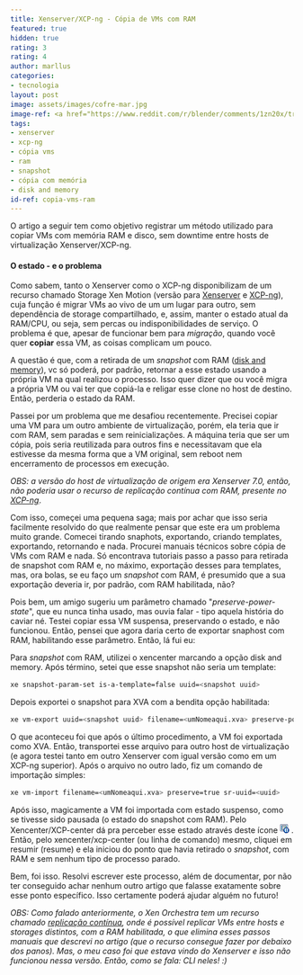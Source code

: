 ```yaml
---
title: Xenserver/XCP-ng - Cópia de VMs com RAM
featured: true
hidden: true
rating: 3
rating: 4
author: marllus
categories:
- tecnologia
layout: post
image: assets/images/cofre-mar.jpg
image-ref: <a href="https://www.reddit.com/r/blender/comments/1zn20x/treasure_chest_floating_in_the_ocean_it_turned/">Treasure chest floating in the ocean</a>
tags:
- xenserver
- xcp-ng
- cópia vms
- ram
- snapshot
- cópia com memória
- disk and memory
id-ref: copia-vms-ram
---
```


O artigo a seguir tem como objetivo registrar um método utilizado para copiar VMs com memória RAM e disco, sem downtime entre hosts de virtualização Xenserver/XCP-ng.

#### O estado - e o problema

Como sabem, tanto o Xenserver como o XCP-ng disponibilizam de um recurso chamado Storage Xen Motion (versão para [Xenserver](https://docs.citrix.com/en-us/xenserver/7-1/vms/migrate.html) e [XCP-ng](https://xcp-ng.org/docs/updates.html#xcp-ng-7-5-7-6-and-live-migrations)), cuja função é migrar VMs ao vivo de um um lugar para outro, sem dependência de storage compartilhado, e, assim, manter o estado atual da RAM/CPU, ou seja, sem percas ou indisponibilidades de serviço. O problema é que, apesar de funcionar bem para *migração*, quando você quer **copiar** essa VM, as coisas complicam um pouco.

A questão é que, com a retirada de um *snapshot* com RAM ([disk and memory](https://docs.citrix.com/en-us/xencenter/7-1/vms-snapshots-about.html)), vc só poderá, por padrão, retornar a esse estado usando a própria VM na qual realizou o processo. Isso quer dizer que ou você migra a própria VM ou vai ter que copiá-la e religar esse clone no host de destino. Então, perderia o estado da RAM.

Passei por um problema que me desafiou recentemente. Precisei copiar uma VM para um outro ambiente de virtualização, porém, ela teria que ir com RAM, sem paradas e sem reinicializações. A máquina teria que ser um cópia, pois seria reutilizada para outros fins e necessitavam que ela estivesse da mesma forma que a VM original, sem reboot nem encerramento de processos em execução.

*OBS: a versão do host de virtualização de origem era Xenserver 7.0, então, não poderia usar o recurso de replicação contínua com RAM, presente no [XCP-ng](https://xen-orchestra.com/blog/devblog-6-backup-ram/)*.

Com isso, começei uma pequena saga; mais por achar que isso seria facilmente resolvido do que realmente pensar que este era um problema muito grande. Comecei tirando snaphots, exportando, criando templates, exportando, retornando e nada. Procurei manuais técnicos sobre cópia de VMs com RAM e nada. Só encontrava tutoriais passo a passo para retirada de snapshot com RAM e, no máximo, exportação desses para templates, mas, ora bolas, se eu faço um *snapshot* com RAM, é presumido que a sua exportação deveria ir, por padrão, com RAM habilitada, não?

Pois bem, um amigo sugeriu um parâmetro chamado "*preserve-power-state*", que eu nunca tinha usado, mas ouvia falar - tipo aquela história do caviar né. Testei copiar essa VM suspensa, preservando o estado, e não funcionou. Então, pensei que agora daria certo de exportar snaphost com RAM, habilitando esse parâmetro. Então, lá fui eu: 

Para *snapshot* com RAM, utilizei o xencenter marcando a opção disk and memory. Após término, setei que esse snapshot não seria um template:

```bash
xe snapshot-param-set is-a-template=false uuid=<snapshot uuid>
```

Depois exportei o snapshot para XVA com a bendita opção habilitada:

```bash
xe vm-export uuid=<snapshot uuid> filename=<umNomeaqui.xva> preserve-power-state=true 
```

O que aconteceu foi que após o último procedimento, a VM foi exportada como XVA. Então, transportei esse arquivo para outro host de virtualização (e agora testei tanto em outro Xenserver com igual versão como em um XCP-ng superior). Após o arquivo no outro lado, fiz um comando de importação simples:

```bash
xe vm-import filename=<umNomeaqui.xva> preserve=true sr-uuid=<uuid>
```

Após isso, magicamente a VM foi importada com estado suspenso, como se tivesse sido pausada (o estado do snapshot com RAM). Pelo Xencenter/XCP-center dá pra perceber esse estado através deste ícone <img src="/assets/images/suspended.png"> . Então, pelo xencenter/xcp-center (ou linha de comando) mesmo, cliquei em resumir (resume) e ela iniciou do ponto que havia retirado o *snapshot*, com RAM e sem nenhum tipo de processo parado. 

Bem, foi isso. Resolvi escrever este processo, além de documentar, por não ter conseguido achar nenhum outro artigo que falasse exatamente sobre esse ponto específico. Isso certamente poderá ajudar alguém no futuro!

*OBS: Como falado anteriormente, o Xen Orchestra tem um recurso chamado [replicação contínua](https://xen-orchestra.com/blog/devblog-6-backup-ram/), onde é possível replicar VMs entre hosts e storages distintos, com a RAM habilitada, o que elimina esses passos manuais que descrevi no artigo (que o recurso consegue fazer por debaixo dos panos). Mas, o meu caso foi que estava vindo do Xenserver e isso não funcionou nessa versão. Então, como se fala: CLI neles! :)*

